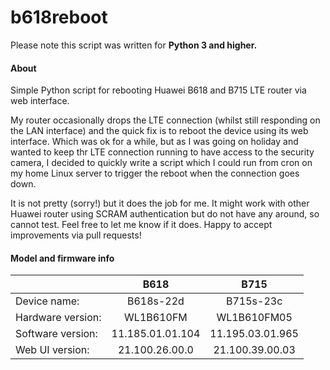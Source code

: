 # b618reboot

Please note this script was written for  __Python 3 and higher.__

#### About
Simple Python script for rebooting Huawei B618 and B715 LTE router via web interface.



My router occasionally drops the LTE connection (whilst still responding on the LAN interface) and the quick fix is to reboot the device using its web interface. Which was ok for a while, but as I was going on holiday and wanted to keep thr LTE connection running to have access to the security camera, I decided to quickly write a script which I could run from cron on my home Linux server to trigger the reboot when the connection goes down. 

It is not pretty (sorry!) but it does the job for me. It might work with other Huawei router using SCRAM authentication but do not have any around, so cannot test. Feel free to let me know if it does.
Happy to accept improvements via pull requests!

#### Model and firmware info

|                   | B618             | B715             |
| :---              | :---:            | :---:            |
| Device name:      | B618s-22d        | B715s-23c        |
| Hardware version: | WL1B610FM        | WL1B610FM05      |
| Software version: | 11.185.01.01.104 | 11.195.03.01.965 |
| Web UI version:   | 21.100.26.00.0   | 21.100.39.00.03  |
